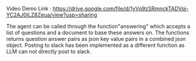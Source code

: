 Video Demo Link : https://drive.google.com/file/d/1yVq9zSRmnckTADVqj-YC2AJ0ILZ8Zeua/view?usp=sharing

The agent can be called through the function"answering" which accepts a list of questions and a document to base these answers on. The functions returns question answer pairs as json key value pairs in a combined json object. Posting to slack has been implemented as a different function as LLM can not directly post to slack.

